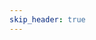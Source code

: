 ```yaml
---
skip_header: true
---
```


<script src="../js/nunjucks.js"></script>
<script src="../js/jquery-3.3.1.js"></script>
<script src="../js/bootstrap.min.js"></script>
<script src="../js/materialize.min.js"></script>



<html>
  <head>
      <meta charset="utf-8">
      <meta name="viewport" content="width=device-width, initial-scale=1, shrink-to-fit=no">
      <!-- Fix the below. -->
      <link rel="stylesheet" href="/new_site/css/bootstrap.min.css">
      <link rel="stylesheet" href="/new_site/css/materialize.min.css">
      <link rel="stylesheet" href="/new_site/css/iterated_char_sheet.css">
      <link href="https://fonts.googleapis.com/css?family=Cinzel+Decorative" rel="stylesheet">
      <link href='https://fonts.googleapis.com/css?family=Angkor' rel='stylesheet'>
  </head>
  <body>
    <div id="selection_area" class="selection_area">
    </div>
    <div id="character_sheet_area">
    </div>
    <div id="level_up_sheet_area">
    </div>
  </body>
</html>

<script>
  var global_json = null;

  $.getJSON("/data/GENERATED/all_data.json", function(json) {
    global_json = json;
    nunjucks.configure('/new_site/templates', {autoescape: true });
    var content = nunjucks.render('character_selection_template.html', json );
    $( "#selection_area" ).html( content );
    $('select').formSelect();
    updateCharacterSheet();
  })

  function updateCharacterName(){
    var name = $( "#chosen_name" ).val();
    $(".characterName").text(name);
  }


  function updateCharacterSheet(){
    if(global_json == null){
      console.log("ERROR: json not loaded.");
      return;
    }

    var name = $( "#chosen_name" ).val();
    var level_str = $( "#chosen_level" ).val();
    var level     = parseInt(level_str, 10);
    var rnr_race  = $( "#chosen_race" ).val();
    var rnr_class = $( "#chosen_class" ).val();
    //Deep copy the character.
    var data = JSON.parse(JSON.stringify(global_json["characters"][rnr_race][rnr_class]));
    data["name"] = name;
    data["abilities"] = data["base_abilities"];


    for(i = 1; i < level; i++){
      // Create the string representation of the level.
      var tmp_lvl_str = "level_" + i;
      // Make sure that the level is valid.
      if(!(tmp_lvl_str in data["levels"])){
        console.log("ERROR: Could not find level " + tmp_lvl_str + " for " + rnr_race + " " + rnr_class);
        continue;
      }
      console.log(tmp_lvl_str);
      // For every ability type in the current level
      for(ability_type in data["levels"][tmp_lvl_str]["abilities"]){
        // Add the ability type to data if it doesn't exist yet.
        if(!(ability_type in data["abilities"])){
          data["abilities"][ability_type] = {};
        }
        // Add every ability for the ability type to our data objects
        for(ability in data["levels"][tmp_lvl_str]["abilities"][ability_type]){
          data["abilities"][ability_type][ability] = data["levels"][tmp_lvl_str]["abilities"][ability_type][ability];
        }
      }
    }

    var character_sheet = nunjucks.render('character_sheet_template.html', data );
    $( "#character_sheet_area" ).html( character_sheet );

  }
</script>

